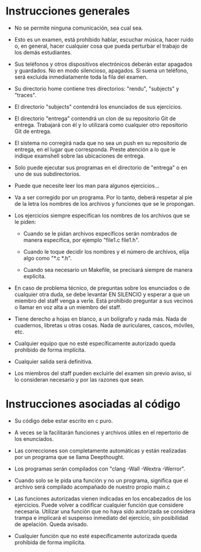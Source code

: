 # Instrucciones generales

* No se permite ninguna comunicación, sea cual sea.

* Esto es un examen, está prohibido hablar, escuchar música, hacer ruido o, en general, hacer cualquier cosa que pueda perturbar el trabajo de los demás estudiantes.

* Sus teléfonos y otros dispositivos electrónicos deberán estar apagados y guardados. No en modo silencioso, apagados. Si suena un teléfono, será excluida inmediatamente toda la fila del examen.

* Su directorio home contiene tres directorios: "rendu", "subjects" y "traces".

* El directorio "subjects" contendrá los enunciados de sus ejercicios.

* El directorio "entrega" contendrá un clon de su repositorio Git de entrega. Trabajará con él y lo utilizará como cualquier otro repositorio Git de entrega.

* El sistema no corregirá nada que no sea un push en su repositorio de entrega, en el lugar que corresponda. Preste atención a lo que le indique examshell sobre las ubicaciones de entrega. 

* Solo puede ejecutar sus programas en el directorio de "entrega" o en uno de sus subdirectorios.

* Puede que necesite leer los man para algunos ejercicios...

* Va a ser corregido por un programa. Por lo tanto, deberá respetar al pie de la letra los nombres de los archivos y funciones que se le propongan.

* Los ejercicios siempre especifican los nombres de los archivos que se le piden:

  * Cuando se le pidan archivos específicos serán nombrados de manera específica, por ejemplo "file1.c file1.h".

  * Cuando le toque decidir los nombres y el número de archivos, elija algo como "*.c *.h".

  * Cuando sea necesario un Makefile, se precisará siempre de manera explícita.

* En caso de problema técnico, de preguntas sobre los enunciados o de cualquier otra duda, se debe levantar EN SILENCIO y esperar a que un miembro del staff venga a verle. Está prohibido preguntar a sus vecinos o llamar en voz alta a un miembro del staff.

* Tiene derecho a hojas en blanco, a un bolígrafo y nada más. Nada de cuadernos, libretas u otras cosas.  Nada de auriculares, cascos, móviles, etc. 

* Cualquier equipo que no esté específicamente autorizado queda prohibido de forma implícita.

* Cualquier salida será definitiva.

* Los miembros del staff pueden excluirle del examen sin previo aviso, si lo consideran necesario y por las razones que sean.


# Instrucciones asociadas al código

* Su código debe estar escrito en c puro.

* A veces se la facilitarán funciones y archivos útiles en el repertorio de los enunciados.

* Las correcciones son completamente automáticas y están realizadas por un programa que se llama Deepthought.

* Los programas serán compilados con "clang -Wall -Wextra -Werror".

* Cuando solo se le pida una función y no un programa, significa que el archivo será compilado acompañado de nuestro propio main.c

* Las funciones autorizadas vienen indicadas en los encabezados de los ejercicios. Puede volver a codificar cualquier función que considere necesaria. Utilizar una función que no haya sido autorizada se considera trampa e implicará el suspenso inmediato del ejercicio, sin posibilidad de apelación. Queda avisado.

* Cualquier función que no esté específicamente autorizada queda prohibida de forma implícita.
